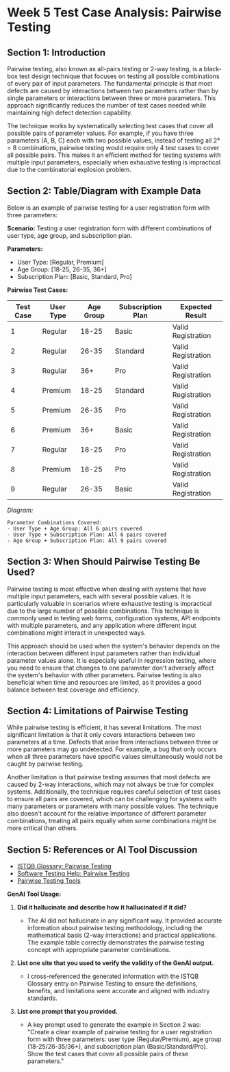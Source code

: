 # Week 5 Test Case Analysis: Pairwise Testing

## Section 1: Introduction
Pairwise testing, also known as all-pairs testing or 2-way testing, is a black-box test design technique that focuses on testing all possible combinations of every pair of input parameters. The fundamental principle is that most defects are caused by interactions between two parameters rather than by single parameters or interactions between three or more parameters. This approach significantly reduces the number of test cases needed while maintaining high defect detection capability.

The technique works by systematically selecting test cases that cover all possible pairs of parameter values. For example, if you have three parameters (A, B, C) each with two possible values, instead of testing all 2³ = 8 combinations, pairwise testing would require only 4 test cases to cover all possible pairs. This makes it an efficient method for testing systems with multiple input parameters, especially when exhaustive testing is impractical due to the combinatorial explosion problem.

## Section 2: Table/Diagram with Example Data
Below is an example of pairwise testing for a user registration form with three parameters:

**Scenario:** Testing a user registration form with different combinations of user type, age group, and subscription plan.

**Parameters:**
- User Type: [Regular, Premium]
- Age Group: [18-25, 26-35, 36+]
- Subscription Plan: [Basic, Standard, Pro]

**Pairwise Test Cases:**

| Test Case | User Type | Age Group | Subscription Plan | Expected Result |
|-----------|-----------|-----------|-------------------|-----------------|
| 1         | Regular   | 18-25     | Basic             | Valid Registration |
| 2         | Regular   | 26-35     | Standard          | Valid Registration |
| 3         | Regular   | 36+       | Pro               | Valid Registration |
| 4         | Premium   | 18-25     | Standard          | Valid Registration |
| 5         | Premium   | 26-35     | Pro               | Valid Registration |
| 6         | Premium   | 36+       | Basic             | Valid Registration |
| 7         | Regular   | 18-25     | Pro               | Valid Registration |
| 8         | Premium   | 18-25     | Pro               | Valid Registration |
| 9         | Regular   | 26-35     | Basic             | Valid Registration |

*Diagram:*
```
Parameter Combinations Covered:
- User Type + Age Group: All 6 pairs covered
- User Type + Subscription Plan: All 6 pairs covered  
- Age Group + Subscription Plan: All 9 pairs covered
```

## Section 3: When Should Pairwise Testing Be Used?
Pairwise testing is most effective when dealing with systems that have multiple input parameters, each with several possible values. It is particularly valuable in scenarios where exhaustive testing is impractical due to the large number of possible combinations. This technique is commonly used in testing web forms, configuration systems, API endpoints with multiple parameters, and any application where different input combinations might interact in unexpected ways.

This approach should be used when the system's behavior depends on the interaction between different input parameters rather than individual parameter values alone. It is especially useful in regression testing, where you need to ensure that changes to one parameter don't adversely affect the system's behavior with other parameters. Pairwise testing is also beneficial when time and resources are limited, as it provides a good balance between test coverage and efficiency.

## Section 4: Limitations of Pairwise Testing
While pairwise testing is efficient, it has several limitations. The most significant limitation is that it only covers interactions between two parameters at a time. Defects that arise from interactions between three or more parameters may go undetected. For example, a bug that only occurs when all three parameters have specific values simultaneously would not be caught by pairwise testing.

Another limitation is that pairwise testing assumes that most defects are caused by 2-way interactions, which may not always be true for complex systems. Additionally, the technique requires careful selection of test cases to ensure all pairs are covered, which can be challenging for systems with many parameters or parameters with many possible values. The technique also doesn't account for the relative importance of different parameter combinations, treating all pairs equally when some combinations might be more critical than others.

## Section 5: References or AI Tool Discussion
- [ISTQB Glossary: Pairwise Testing](https://glossary.istqb.org/en/search/pairwise%20testing)
- [Software Testing Help: Pairwise Testing](https://www.softwaretestinghelp.com/pairwise-testing/)
- [Pairwise Testing Tools](https://www.pairwise.org/)

**GenAI Tool Usage:**
1. **Did it hallucinate and describe how it hallucinated if it did?**
   - The AI did not hallucinate in any significant way. It provided accurate information about pairwise testing methodology, including the mathematical basis (2-way interactions) and practical applications. The example table correctly demonstrates the pairwise testing concept with appropriate parameter combinations.

2. **List one site that you used to verify the validity of the GenAI output.**
   - I cross-referenced the generated information with the ISTQB Glossary entry on Pairwise Testing to ensure the definitions, benefits, and limitations were accurate and aligned with industry standards.

3. **List one prompt that you provided.**
   - A key prompt used to generate the example in Section 2 was: "Create a clear example of pairwise testing for a user registration form with three parameters: user type (Regular/Premium), age group (18-25/26-35/36+), and subscription plan (Basic/Standard/Pro). Show the test cases that cover all possible pairs of these parameters."

